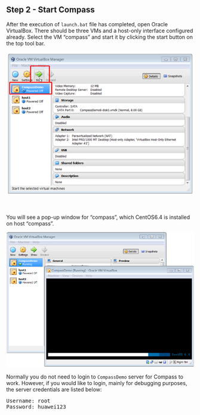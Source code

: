 <h2 id="step-two">Step 2 - Start Compass</h2>

After the execution of  `launch.bat` file has completed, open Oracle VirtualBox. There should be three VMs and a host-only interface configured already. Select the VM “compass” and start it by clicking the start button on the top tool bar. 

![Open VirtualBox and start Compass](/img/2_start_compass.png)

<br />

You will see a pop-up window for “compass”, which CentOS6.4 is installed on host “compass”.


![Compass starting](/img/2_compass_starting.png)

Normally you do not need to login to `CompassDemo` server for Compass to work. However, if you would like to login, mainly for debugging purposes, the server credentials are listed below:

<pre>
Username: root
Password: huawei123
 </pre>